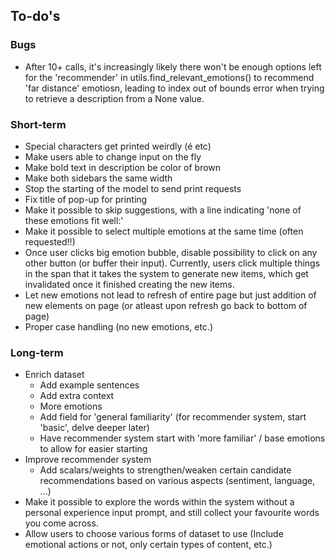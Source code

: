 ## To-do's

### Bugs
- After 10+ calls, it's increasingly likely there won't be enough options left for the 'recommender' in utils.find_relevant_emotions() to recommend 'far distance' emotiosn, leading to index out of bounds error when trying to retrieve a description from a None value.

### Short-term
- Special characters get printed weirdly (é etc)
- Make users able to change input on the fly
- Make bold text in description be color of brown
- Make both sidebars the same width
- Stop the starting of the model to send print requests
- Fix title of pop-up for printing
- Make it possible to skip suggestions, with a line indicating 'none of these emotions fit well:'
- Make it possible to select multiple emotions at the same time (often requested!!)
- Once user clicks big emotion bubble, disable possibility to click on any other button (or buffer their input). Currently, users click multiple things in the span that it takes the system to generate new items, which get invalidated once it finished creating the new items.
- Let new emotions not lead to refresh of entire page but just addition of new elements on page (or atleast upon refresh go back to bottom of page)
- Proper case handling (no new emotions, etc.)

### Long-term
- Enrich dataset
  - Add example sentences
  - Add extra context
  - More emotions
  - Add field for 'general familiarity' (for recommender system, start 'basic', delve deeper later)
  - Have recommender system start with 'more familiar' / base emotions to allow for easier starting
- Improve recommender system
  - Add scalars/weights to strengthen/weaken certain candidate recommendations based on various aspects (sentiment, language, ...)
- Make it possible to explore the words within the system without a personal experience input prompt, and still collect your favourite words you come across.
- Allow users to choose various forms of dataset to use (Include emotional actions or not, only certain types of content, etc.)